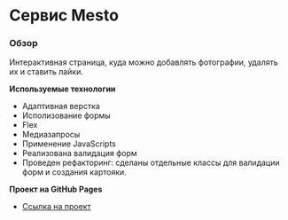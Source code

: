 # Сервис Mesto

### Обзор
Интерактивная страница, куда можно добавлять фотографии, удалять их и ставить лайки.

**Используемые технологии**
* Адаптивная верстка
* Исполизование формы
* Flex
* Медиазапросы
* Применение JavaScripts
* Реализована валидация форм
* Проведен рефакторинг: сделаны отдельные классы для валидации форм и создания картояки.

**Проект на GitHub Pages**

* [Ссылка на проект](https://frik580.github.io/mesto/)

